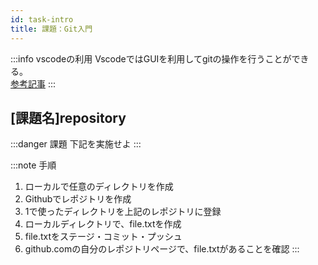 ```yaml
---
id: task-intro
title: 課題：Git入門
---
```


:::info vscodeの利用
VscodeではGUIを利用してgitの操作を行うことができる。  
[参考記事](https://qiita.com/y-tsutsu/items/2ba96b16b220fb5913be)
:::


## [課題名]repository
:::danger 課題
下記を実施せよ
:::

:::note 手順
1. ローカルで任意のディレクトリを作成
2. Githubでレポジトリを作成
3. 1で使ったディレクトリを上記のレポジトリに登録
4. ローカルディレクトリで、file.txtを作成
5. file.txtをステージ・コミット・プッシュ
6. github.comの自分のレポジトリページで、file.txtがあることを確認
:::
